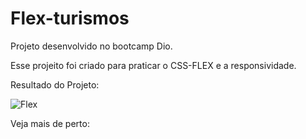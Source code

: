 # Flex-turismos
Projeto desenvolvido no bootcamp Dio.

Esse projeito foi criado para praticar o CSS-FLEX e a responsividade.

Resultado do Projeto:

![Flex](https://user-images.githubusercontent.com/55211291/176570202-25e31628-0966-41af-9238-84aab02e31c3.PNG)

Veja mais de perto:

